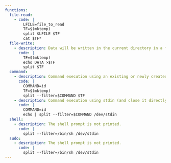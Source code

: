 ```yaml
---
functions:
  file-read:
    - code: |
        LFILE=file_to_read
        TF=$(mktemp)
        split $LFILE $TF
        cat $TF*
  file-write:
    - description: Data will be written in the current directory in a file named `xaa` by default.
      code: |
        TF=$(mktemp)
        echo DATA >$TF
        split $TF 
  command:
    - description: Command execution using an existing or newly created file.
      code: |
        COMMAND=id
        TF=$(mktemp)
        split --filter=$COMMAND $TF
    - description: Command execution using stdin (and close it directly).
      code: |
        COMMAND=id
        echo | split --filter=$COMMAND /dev/stdin
  shell:
    - description: The shell prompt is not printed.
      code: |
        split --filter=/bin/sh /dev/stdin
  sudo:
    - description: The shell prompt is not printed.
      code: |
        split --filter=/bin/sh /dev/stdin
---
```

